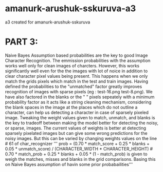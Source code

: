 # amanurk-arushuk-sskuruva-a3
a3 created for amanurk-arushuk-sskuruva

# PART 3:
Naive Bayes Assumption based probabilities are the key to good Image Character Recognition. The emmission probabilities with the assumption works well only for clean images of charcters. However, this works significantly well even for the the images with lot of noice in addition to clear character pixel values being present. This happens when we only match the grids pixels which match in the test and train images. Having defined the probabilities to the "unmatched" factor greatly improves recognition of images with sparse pixels (eg : test-16.png test-8.png). 
We have also factored in the blanks or the " " pixels sepeately with a minimum probability factor as it acts like a string cleaning mechanism, considering the blank spaces in the image at the places which do not outline a character, can help us detecting a character in case of sparsely pixeled image. Tweaking the weight values given to match, unmatch, and blanks is the key to tradeoff between making the model better for detecting the noisy, or sparse, images.
The current values of weights is better at detecting sparsely pixelated images but can give some wrong predictions for the noisy images. But this can be varied by changing weights values on the line # 61 of char_recognizer ''' prob = (0.70 * match_score + 0.25 * blanks + 0.05 * unmatch_score) / (CHARACTER_WIDTH * CHARACTER_HEIGHT) # 0.70 * match_prob + 0.25 * blanks + 0.05 * (1 - match_prob) is given to weigh the matches, misses and blanks in the grid comparisons. Basing this on Naive Bayes assumption of havin some prior probabailities'''
